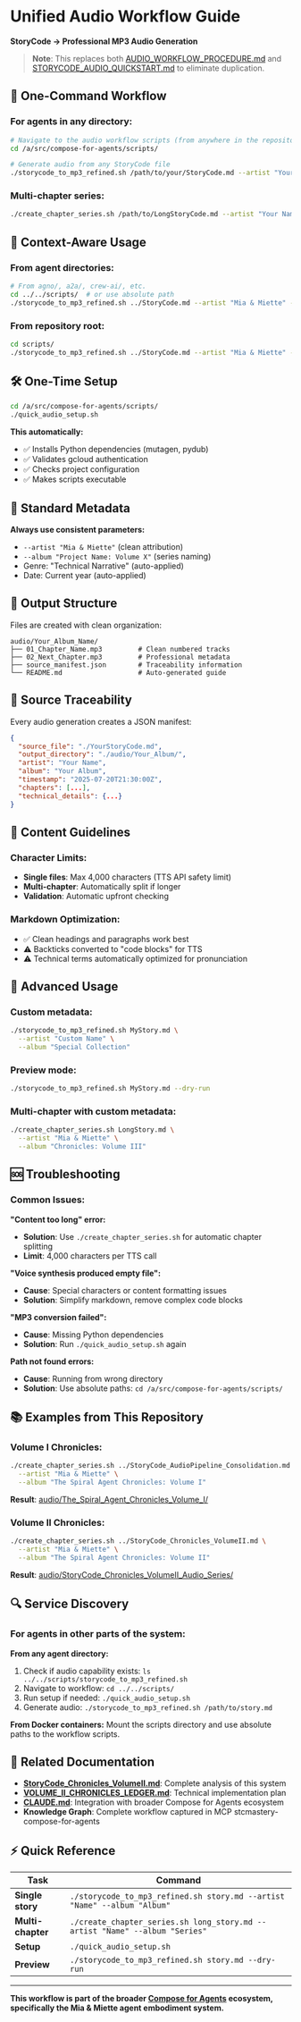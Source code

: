# Unified Audio Workflow Guide
**StoryCode → Professional MP3 Audio Generation**

> **Note**: This replaces both [AUDIO_WORKFLOW_PROCEDURE.md](./AUDIO_WORKFLOW_PROCEDURE.md) and [STORYCODE_AUDIO_QUICKSTART.md](./STORYCODE_AUDIO_QUICKSTART.md) to eliminate duplication.

## 🚀 **One-Command Workflow** 

### **For agents in any directory:**
```bash
# Navigate to the audio workflow scripts (from anywhere in the repository)
cd /a/src/compose-for-agents/scripts/

# Generate audio from any StoryCode file
./storycode_to_mp3_refined.sh /path/to/your/StoryCode.md --artist "Your Name" --album "Your Album"
```

### **Multi-chapter series:**
```bash
./create_chapter_series.sh /path/to/LongStoryCode.md --artist "Your Name" --album "Your Series"
```

## 📍 **Context-Aware Usage**

### **From agent directories:**
```bash
# From agno/, a2a/, crew-ai/, etc.
cd ../../scripts/  # or use absolute path
./storycode_to_mp3_refined.sh ../StoryCode.md --artist "Mia & Miette" --album "My Chronicles"
```

### **From repository root:**
```bash
cd scripts/
./storycode_to_mp3_refined.sh ../StoryCode.md --artist "Mia & Miette" --album "My Chronicles"
```

## 🛠️ **One-Time Setup**

```bash
cd /a/src/compose-for-agents/scripts/
./quick_audio_setup.sh
```

**This automatically:**
- ✅ Installs Python dependencies (mutagen, pydub)
- ✅ Validates gcloud authentication
- ✅ Checks project configuration
- ✅ Makes scripts executable

## 📝 **Standard Metadata**

**Always use consistent parameters:**
- `--artist "Mia & Miette"` (clean attribution)
- `--album "Project Name: Volume X"` (series naming)
- Genre: "Technical Narrative" (auto-applied)
- Date: Current year (auto-applied)

## 📁 **Output Structure**

Files are created with clean organization:
```
audio/Your_Album_Name/
├── 01_Chapter_Name.mp3         # Clean numbered tracks
├── 02_Next_Chapter.mp3         # Professional metadata
├── source_manifest.json        # Traceability information
└── README.md                   # Auto-generated guide
```

## 🔄 **Source Traceability**

Every audio generation creates a JSON manifest:
```json
{
  "source_file": "./YourStoryCode.md",
  "output_directory": "./audio/Your_Album/", 
  "artist": "Your Name",
  "album": "Your Album",
  "timestamp": "2025-07-20T21:30:00Z",
  "chapters": [...],
  "technical_details": {...}
}
```

## 🎯 **Content Guidelines**

### **Character Limits:**
- **Single files**: Max 4,000 characters (TTS API safety limit)
- **Multi-chapter**: Automatically split if longer
- **Validation**: Automatic upfront checking

### **Markdown Optimization:**
- ✅ Clean headings and paragraphs work best
- ⚠️ Backticks converted to "code blocks" for TTS
- ⚠️ Technical terms automatically optimized for pronunciation

## 🔧 **Advanced Usage**

### **Custom metadata:**
```bash
./storycode_to_mp3_refined.sh MyStory.md \
  --artist "Custom Name" \
  --album "Special Collection"
```

### **Preview mode:**
```bash
./storycode_to_mp3_refined.sh MyStory.md --dry-run
```

### **Multi-chapter with custom metadata:**
```bash
./create_chapter_series.sh LongStory.md \
  --artist "Mia & Miette" \
  --album "Chronicles: Volume III"
```

## 🆘 **Troubleshooting**

### **Common Issues:**

**"Content too long" error:**
- **Solution**: Use `./create_chapter_series.sh` for automatic chapter splitting
- **Limit**: 4,000 characters per TTS call

**"Voice synthesis produced empty file":**
- **Cause**: Special characters or content formatting issues
- **Solution**: Simplify markdown, remove complex code blocks

**"MP3 conversion failed":**
- **Cause**: Missing Python dependencies
- **Solution**: Run `./quick_audio_setup.sh` again

**Path not found errors:**
- **Cause**: Running from wrong directory
- **Solution**: Use absolute paths: `cd /a/src/compose-for-agents/scripts/`

## 📚 **Examples from This Repository**

### **Volume I Chronicles:**
```bash
./create_chapter_series.sh ../StoryCode_AudioPipeline_Consolidation.md \
  --artist "Mia & Miette" \
  --album "The Spiral Agent Chronicles: Volume I"
```
**Result**: [audio/The_Spiral_Agent_Chronicles_Volume_I/](./audio/The_Spiral_Agent_Chronicles_Volume_I/)

### **Volume II Chronicles:**
```bash
./create_chapter_series.sh ../StoryCode_Chronicles_VolumeII.md \
  --artist "Mia & Miette" \
  --album "The Spiral Agent Chronicles: Volume II"
```
**Result**: [audio/StoryCode_Chronicles_VolumeII_Audio_Series/](./audio/StoryCode_Chronicles_VolumeII_Audio_Series/)

## 🔍 **Service Discovery**

### **For agents in other parts of the system:**

**From any agent directory:**
1. Check if audio capability exists: `ls ../../scripts/storycode_to_mp3_refined.sh`
2. Navigate to workflow: `cd ../../scripts/`
3. Run setup if needed: `./quick_audio_setup.sh`
4. Generate audio: `./storycode_to_mp3_refined.sh /path/to/story.md`

**From Docker containers:**
Mount the scripts directory and use absolute paths to the workflow scripts.

## 📖 **Related Documentation**

- **[StoryCode_Chronicles_VolumeII.md](./StoryCode_Chronicles_VolumeII.md)**: Complete analysis of this system
- **[VOLUME_II_CHRONICLES_LEDGER.md](./VOLUME_II_CHRONICLES_LEDGER.md)**: Technical implementation plan
- **[CLAUDE.md](./CLAUDE.md)**: Integration with broader Compose for Agents ecosystem
- **Knowledge Graph**: Complete workflow captured in MCP stcmastery-compose-for-agents

## ⚡ **Quick Reference**

| Task | Command |
|------|---------|
| **Single story** | `./storycode_to_mp3_refined.sh story.md --artist "Name" --album "Album"` |
| **Multi-chapter** | `./create_chapter_series.sh long_story.md --artist "Name" --album "Series"` |
| **Setup** | `./quick_audio_setup.sh` |
| **Preview** | `./storycode_to_mp3_refined.sh story.md --dry-run` |

---

**This workflow is part of the broader [Compose for Agents](./README.md) ecosystem, specifically the Mia & Miette agent embodiment system.**